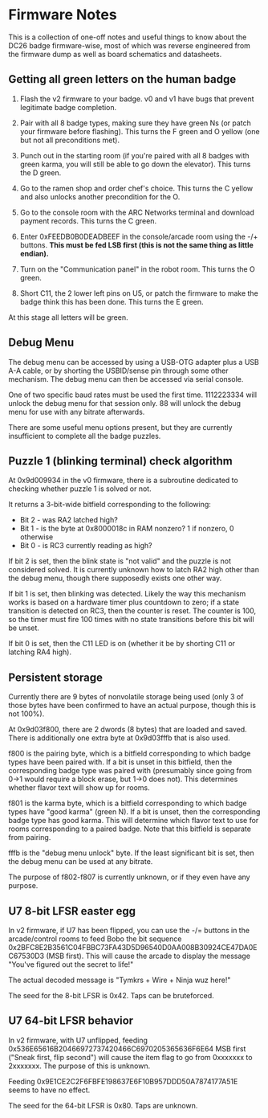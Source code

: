 # Firmware Notes

This is a collection of one-off notes and useful things to know about the DC26 badge firmware-wise, most of which was reverse engineered from the firmware dump as well as board schematics and datasheets.

## Getting all green letters on the human badge

1. Flash the v2 firmware to your badge. v0 and v1 have bugs that prevent legitimate badge completion.

2. Pair with all 8 badge types, making sure they have green Ns (or patch your firmware before flashing). This turns the F green and O yellow (one but not all preconditions met).

3. Punch out in the starting room (if you're paired with all 8 badges with green karma, you will still be able to go down the elevator). This turns the D green.

4. Go to the ramen shop and order chef's choice. This turns the C yellow and also unlocks another precondition for the O.

5. Go to the console room with the ARC Networks terminal and download payment records. This turns the C green.

6. Enter 0xFEEDB0B0DEADBEEF in the console/arcade room using the -/+ buttons. **This must be fed LSB first (this is not the same thing as little endian).**

7. Turn on the "Communication panel" in the robot room. This turns the O green.

8. Short C11, the 2 lower left pins on U5, or patch the firmware to make the badge think this has been done. This turns the E green.

At this stage all letters will be green.

## Debug Menu

The debug menu can be accessed by using a USB-OTG adapter plus a USB A-A cable, or by shorting the USBID/sense pin through some other mechanism. The debug menu can then be accessed via serial console.

One of two specific baud rates must be used the first time. 1112223334 will unlock the debug menu for that session only. 88 will unlock the debug menu for use with any bitrate afterwards.

There are some useful menu options present, but they are currently insufficient to complete all the badge puzzles.

## Puzzle 1 (blinking terminal) check algorithm

At 0x9d009934 in the v0 firmware, there is a subroutine dedicated to checking whether puzzle 1 is solved or not.

It returns a 3-bit-wide bitfield corresponding to the following:

* Bit 2 - was RA2 latched high?
* Bit 1 - is the byte at 0x8000018c in RAM nonzero? 1 if nonzero, 0 otherwise
* Bit 0 - is RC3 currently reading as high?

If bit 2 is set, then the blink state is "not valid" and the puzzle is not considered solved. It is currently unknown how to latch RA2 high other than the debug menu, though there supposedly exists one other way.

If bit 1 is set, then blinking was detected. Likely the way this mechanism works is based on a hardware timer plus countdown to zero; if a state transition is detected on RC3, then the counter is reset. The counter is 100, so the timer must fire 100 times with no state transitions before this bit will be unset.

If bit 0 is set, then the C11 LED is on (whether it be by shorting C11 or latching RA4 high).

## Persistent storage

Currently there are 9 bytes of nonvolatile storage being used (only 3 of those bytes have been confirmed to have an actual purpose, though this is not 100%).

At 0x9d03f800, there are 2 dwords (8 bytes) that are loaded and saved. There is additionally one extra byte at 0x9d03fffb that is also used.

f800 is the pairing byte, which is a bitfield corresponding to which badge types have been paired with. If a bit is unset in this bitfield, then the corresponding badge type was paired with (presumably since going from 0->1 would require a block erase, but 1->0 does not). This determines whether flavor text will show up for rooms.

f801 is the karma byte, which is a bitfield corresponding to which badge types have "good karma" (green N). If a bit is unset, then the corresponding badge type has good karma. This will determine which flavor text to use for rooms corresponding to a paired badge. Note that this bitfield is separate from pairing.

fffb is the "debug menu unlock" byte. If the least significant bit is set, then the debug menu can be used at any bitrate.

The purpose of f802-f807 is currently unknown, or if they even have any purpose.

## U7 8-bit LFSR easter egg

In v2 firmware, if U7 has been flipped, you can use the -/= buttons in the arcade/control rooms to feed Bobo the bit sequence 0x2BFC8E2B3561C04FBBC73FA43D5D96540D0AA008B30924CE47DA0EC67530D3 (MSB first). This will cause the arcade to display the message "You've figured out the secret to life!"

The actual decoded message is "Tymkrs + Wire + Ninja wuz here!"

The seed for the 8-bit LFSR is 0x42. Taps can be bruteforced.

## U7 64-bit LFSR behavior

In v2 firmware, with U7 unflipped, feeding 0x536E65616B20466972737420466C6970205365636F6E64 MSB first ("Sneak first, flip second") will cause the item flag to go from 0xxxxxxx to 2xxxxxxx. The purpose of this is unknown.

Feeding 0x9E1CE2C2F6FBFE198637E6F10B957DDD50A7874177A51E seems to have no effect.

The seed for the 64-bit LFSR is 0x80. Taps are unknown.